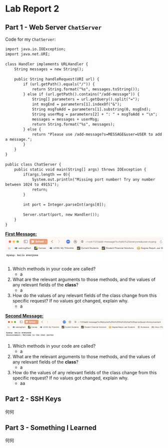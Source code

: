 # Lab Report 2
## Part 1 - Web Server `ChatServer`
Code for my `ChatServer`: 
```
import java.io.IOException;
import java.net.URI;

class Handler implements URLHandler {
    String messages = new String();

    public String handleRequest(URI url) {
        if (url.getPath().equals("/")) {
            return String.format("%s", messages.toString());
        } else if (url.getPath().contains("/add-message")) {
            String[] parameters = url.getQuery().split("=");
            int msgEnd = parameters[1].indexOf("&");
            String msgToAdd = parameters[1].substring(0, msgEnd);
            String userMsg = parameters[2] + ": " + msgToAdd + "\n";
            messages = messages + userMsg;
            return String.format("%s", messages);
        } else {
            return "Please use /add-message?s=MESSAGE&user=USER to add a message.";
        }
    }
}

public class ChatServer {
    public static void main(String[] args) throws IOException {
        if(args.length == 0){
            System.out.println("Missing port number! Try any number between 1024 to 49151");
            return;
        }

        int port = Integer.parseInt(args[0]);

        Server.start(port, new Handler());
    }
}
```
<ins>**First Message:**</ins>
![First message sent on ChatServer](lab2Images/chatServerImage1.png) 
1. Which methods in your code are called?
    * a
2. What are the relevant arguments to those methods, and the values of any relevant fields of the **class**?
    * a
3. How do the values of any relevant fields of the class change from this specific request? If no values got changed, explain why.
    * a

<ins>**Second Message:**</ins>
![Second message sent on ChatServer](lab2Images/chatServerImage2.png)
1. Which methods in your code are called?
    * a
2. What are the relevant arguments to those methods, and the values of any relevant fields of the **class**?
    * a
3. How do the values of any relevant fields of the class change from this specific request? If no values got changed, explain why.
    * aa

## Part 2 - SSH Keys
何何
## Part 3 - Something I Learned
何何

